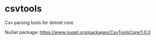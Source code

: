# csvtools
Csv parsing tools for dotnet core

NuGet package: https://www.nuget.org/packages/CsvToolsCore/1.0.0

